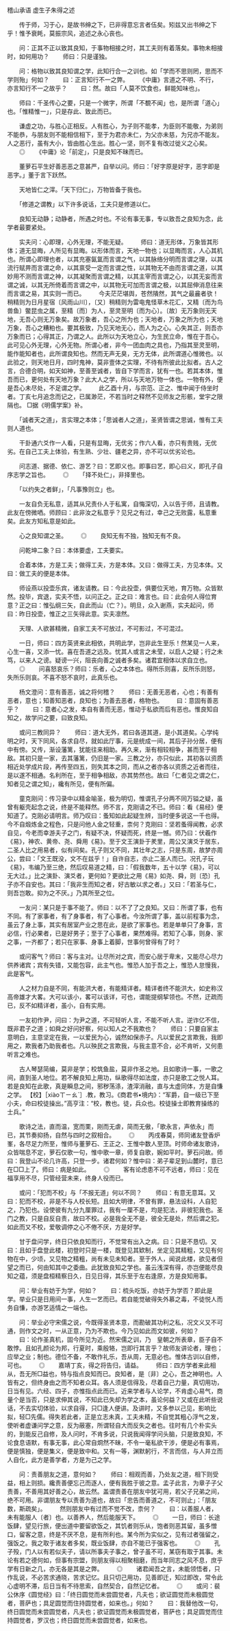 稽山承语  虚生子朱得之述

　　传于师，习于心，是故书绅之下，已非得意忘言者伍矣。矧兹又出书绅之下乎！惟予衰眊，莫振宗风，追述之永心丧也。

　　问：正其不正以致其良知，于事物相接之时，其工夫则有着落矣。事物未相接时，如何用功？
　　师曰：只是谨独。

　　问：格物以致其良知谓之学，此知行合一之训也。如「学而不思则罔，思而不学则殆」何如？
　　曰：正言知行不一之弊。
　　《中庸》言道之不明、不行，亦言知行不一之故乎？
　　曰：然。故曰「人莫不饮食也，鲜能知味也」。

　　师曰：千圣传心之要，只是一个微字，所谓「不覩不闻」也，是所谓「道心」也。「惟精惟一」，只是存此、致此而已。

　　谦虚之功，与胜心正相反。人有胜心，为子则不能孝，为臣则不能敬，为弟则不能恭，与朋友则不能相信相下，至于为君亦未仁，为父亦未慈，为兄亦不能友。人之恶行，虽有大小，皆由胜心生出。胜心一坚，则不复有改过徙义之心矣。
　　◎
　　《中庸》论「前定」，只是良知不昧而已。

　　董萝石平生好善恶恶之意甚严，自举以问。师曰：「好字原是好字，恶字即是恶字。」董于言下跃然。

　　天地皆仁之滓。「天下归仁」，万物皆备于我也。

　　「修道之谓教」以下许多说话，工夫只是修道以仁。

　　良知无动静；动静者，所遇之时也。不论有事无事，专以致吾之良知为念，此学者最要紧处。

　　实夫问：心即理，心外无理，不能无疑。
　　师曰：道无形体，万象皆其形体；道无显晦，人所见有显晦。以形体而言，天地一物也；以显晦而言，人心其机也。所谓心即理也者，以其充塞氤氲而言谓之气，以其脉络分明而言谓之理，以其流行赋畀而言谓之命，以其禀受一定而言谓之性，以其物无不由而言谓之道，以其妙用不测而言谓之神，以其凝聚而言谓之精，以其主宰而言谓之心，以其无妄而言谓之诚，以其无所倚着而言谓之中，以其物无可加而言谓之极，以其屈伸消息往来而言谓之易，其实则一而已。
　　今夫茫茫堪舆，苍然隤然，其气之最麄者欤！稍精则为日月星宿〔风雨山川〕，〔又〕稍精则为雷电鬼怪草木花汇，又精〔而为鸟兽鱼〕鳖昆虫之属，至精〔而〕为人，至灵至明〔而为心〕。〔故〕无万象则无天地，无吾心则无万象矣。故万象者，吾心之所为也；天地者，万象之所为也；天地万象，吾心之糟粕也。要其极致，乃见天地无心，而人为之心。心失其正，则吾亦万象而已；心得其正，乃谓之人。此所以为天地立心，为生民立命，惟在于吾心。此可见心外无理，心外无物。所谓心者，非今一团血肉之具也，乃指其至灵至明，能作能知者也，此所谓良知也。然而无声无臭，无方无体，此所谓道心惟微也。以此验之，则天地日月，四时鬼神，莫非壹体之实理，不待有所彼此比拟者。古人之言，合德合明，如天如神，至善至诚者，皆自下学而言，犹有一也。若其本体，惟吾而已，更何处有天地万象？此大人之学，所以与天地万物一体也。一物有外，便是吾心未尽处，不足谓之学。
　　此乙酉十月，与宗范、正之、惟中闻于侍坐时者。丁亥七月追念而记之，已属渺茫，不若当时之释然不见师友之形骸，堂宇之限隔也。
□据《明儒学案》补。

　　「诚者天之道」，言实理之本体；「思诚者人之道」，圣贤皆谓之思诚，惟有工夫则人道也。

　　干卦通六爻作一人看，只是有显晦，无优劣；作六人看，亦只有贵贱，无优劣。在自己工夫上体验，有生熟、少壮、疆老之异，亦不可以优劣论也。

　　问志道、据德、依仁、游艺？曰：艺即义也。即事曰艺，即心曰义，即孔子自序志学之旨也。
　　◎
　　「择不处仁」，非择里也。

　　「以约失之者鲜」，「凡事豫则立」也。

　　一友自负无私意，适其从兄责仆人于私寓，自悔深切，入以告于师，且请教。此友在傍微哂。师顾曰：此非汝之私意乎？见兄之有过，幸己之无败露，私意重矣。此友方知私意是如此。

　　心之良知谓之圣。
　　◎
　　良知无有不独，独知无有不良。

　　问乾坤二象？曰：本体要虚，工夫要实。

　　合着本体，方是工夫；做得工夫，方是本体。又曰：做得工夫，方见本体。又曰：做工夫的便是本体。

　　师设燕以投壶乐宾，诸友请教。曰：今此投壶，俱要位天地，育万物。众皆默然。投毕，宾退，实夫不悟，以问正之。正之曰：难言也。曰：此会何人得位育意？正之曰：惟弘纲三矢，自此而山（亡？）。明旦，众入谢燕，实夫起问，师曰：昨日投壶，惟正之三矢得此意。实夫凛然。

　　天理、人欲甚精微，自家工夫不可放过，不可影过，不可混过。

　　一日，师曰：四方英贤来此相依，共明此学，岂非此生至乐！然某见一人来，心生一喜，又添一忧。喜在吾道之远及。忧其人或言之未莹，以启人之疑；行之未笃，以来人之谤。疑谤一兴，阻丧向善之诚者多矣。诸君宜相体以求自立也。
　　◎
　　问喜怒哀乐？师曰：乐者，心之本体也。得所乐则喜，反所乐则怒，失所乐则哀。不喜不怒不哀时，此真乐也。

　　杨文澄问：意有善恶，诚之将何稽？
　　师曰：无善无恶者，心也；有善有恶者，意也；知善知恶者，良知也；为善去恶者，格物也。
　　曰：意固有善恶乎？
　　曰：意者心之发，本自有善而无恶，惟动于私欲而后有恶也。惟良知自知之，故学问之要，曰致良知。

　　或问三教同异？
　　师曰：道大无外，若曰各道其道，是小其道矣。心学纯明之时，天下同风，各求自尽，就如此厅事，元是统成一间，其后子孙分居，便有中有傍。又传，渐设藩篱，犹能往来相助。再久来，渐有相较相争，甚而至于相敌。其初只是一家，去其藩篱，仍旧是一家。三教之分，亦只似此，其初各以资质相近处学成片段，再传至四五，则失其本之同，而从之者亦各以资质之近者而往，是以遂不相通。名利所在，至于相争相敌，亦其势然也。故曰「仁者见之谓之仁，知者见之谓之知」，纔有所见，便有所偏。

　　童克刚问：传习录中以精金喻圣，极为明切，惟谓孔子分两不同万镒之疑，虽曾有躯壳起念之说，终是不能释然。师不言，克刚请之不已。师曰：看《易经》便知道了。克刚必请明言。师乃叹曰：蚤知如此起疑生辨，当时便多说这一千也得。今不自煅炼金之程色，只是问他人金之轻重，柰何？克刚曰：坚若蚤得闻教，必求自见，今老而幸游夫子之门，有疑不决，怀疑而死，终是一憾。师乃曰：伏羲作《易》，神农、黄帝、尧、舜用《易》。至于文王演卦于羑里，周公又演爻于居东，二圣人比之用易者，似有间矣。孔子则又不同，其壮年之志，只是东周，故梦亦周公，尝曰：「文王既没，文不在兹乎！」自许自志，亦止二圣人而已。况孔子玩《易》，韦编乃至三绝，然后叹易道之精，曰：「假我数年，五十以学《易》，可以无大过。」比之演卦、演爻者，更何如？更欲比之用《易》如尧、舜，则〔恐〕孔子亦不自安也。其曰：「我非生而知之者，好古敏以求之者。」又曰：「若圣与仁，则吾岂敢。抑为之不厌。」乃其所至之位。

　　一友问：某只是于事不能了。师曰：以不了了之良知。又曰：所谓了事，也有不同。有了家事者，有了身事者，有了心事者。今汝所谓了事，盖以前程事为念，虽云了身上事，其实有居室产业之思在此，是欲了家事也。若是单单只了身事，言必信，行必果者，已是好男子；至于了心事者，果然难得。若知了心事，则身、家之事，一齐都了；若只在家事、身事上着脚，世事何曾得有了时？

　　或问客气？师曰：客与主对。让尽所对之宾，而安心居于卑末，又能尽心尽力供养诸宾；宾有失错，又能包容，此主气也。惟恐人加于吾之上，惟恐人怠慢我，此是客气。

　　人之材力自是不同，有能洪大者，有能精详者。精详者终不能洪大，如史称汉高帝雄才大畧。大可以该小，畧可以该详，可也，谓能提纲挈领也。不然，迂疏而已，反不如精详者，虽小，自有实用。

　　一友初作尹，问曰：为尹之道，不可轻听人言，不能不听人言。逆诈亿不信，既非君子之道；如舜之好问好察，何以知人之不我欺也？
　　师曰：只要自家主意明白，主意坚定在我，一以爱民为心，诚然如保赤子。凡以爱民之言欺我，我即用之，欺我者乃助我者也。凡以殃民之言欺我，与我主意不合，必不肯听，又何患听言之难也。

　　古人琴瑟简编，莫非是学；校筑鱼盐，莫非作圣之地。且如歌诗一事，一歌之间，直到圣人地位。若不解良知上用功，纵歌得尽如法度，亦只是歌工之悦人耳。若是良知在此歌，真是瞬息之间，邪秽荡涤，渣滓消融，直与太虚同体，方是自慊之学。
【校】［xiàoㄒㄧㄠˋ］.教，教习。《商君书•境内》：“军爵，自一级已下至小夫，命曰校徒操出。”高亨注：“校，教也。徒，兵众也。校徒操士即教育操练的士兵。”

　　歌诗之法，直而温，宽而栗，刚而无虐，简而无傲，「歌永言，声依永」而已，其节奏抑扬，自然与四时之叙相合。
　　◎
　　丙戌春莫，师同诸友登香炉峯，各尽足力所至，惟师与董萝石、王正之、王惟中数人至顶。时师命诸友歌诗，众皆喘息不定，萝石仅歌一句，惟中歌一章，师复自歌，婉如平时。萝石问故。师曰：我登山不论几许高，只登一步。诸君何如？惟中曰：弟子辈足到山麓时，意已在□□上了。师曰：病是如此。
　　◎
　　客有论虑患不可不远者，师曰：见在福享用不尽，只管经营未来，终身人役而已。

　　或问：「犯而不校」与「不报无道」何以不同？
　　师曰：有意无意耳。又曰：犯而不校，非是不与人校长短。且如大明律，不曾有罪，悬法设科，人自犯之，乃犯也。设使彼有九分九厘罪过，我有一厘不是，均是犯法，非彼犯我也。圣门之教，只是自反自责，故曰不校。必是我全无不是，彼全无是处，然后谓之犯。如此而又不校，爱敬调停之心不倦不厌，方是好学。

　　甘于盘问学，终日只依良知而行，不觉常有出入之病。曰：只是不恳切。又曰：且如于盘登此楼，初登时只是一楼，既登见其欵制，坐定见其精粗，又见有何物在中，少顷，又见物之精粗，尚有未见未知者。至于外人，闻说此楼，欲见者但望之而已，何由知其中之委曲。此犹致良知之学也。虽云浅深有得，亦岂便能尽良知之蕴，须是盘桓精察日久，日见日得，其乐至于左右逢原，方是良知用事。

　　问：举业有妨于为学，何如？
　　曰：梳头吃饭，亦妨于为学否？即此是学。举业只是日用间一事，人生一艺而已。若自能觉破得失外慕之毒，不徒悦人而务自慊，亦游艺适情之一端也。

　　问：举业必守宋儒之说，今既得圣贤本意，而勘破其功利之私，况文义又不可通，则作文之时，一从正意，乃为不欺也。今乃见如此而文如彼，何如？
　　曰：论作圣真机，固今所见为近。然宋儒之训，乃　皇朝之所表章，臣子自不敢悖。且如孔颜论为邦，行夏时，乘殷辂，岂即行其言乎？故师友讲论者，理也；应举之业；制也。德位不备，不敢作礼乐，吾从周，无意必也。惟体古训以自修，可也。
　　◎
　　嘉靖丁亥，得之将告归，请益。
　　师曰：四方学者来此相从，吾无所□益也，特与指点良知而已。良知者，是〔非〕之心，吾之神明也。人皆有之，但终身由之而不知者众耳。各人须是信得及，尽着自己力量，真切用功，日当有见。六经、四子，亦惟指点此而已。近来学者与人论学，不肯虚心易气，商量个是当否，只是求伸其说，不知此已失却为学之本，虽论何益？又或在此听些说话，不去实切体验，以求自得，只□逢人便讲。及讲时，又多参以己见，影响比拟，轻□先儒。得失若此者，正是立志未真，工夫未精，不自觉其粗心浮气之发，使听者虚谦问学之意，反为蔽塞，所谓轻自大而反失之者也。往时有几个朴实头的，到能反己自修，及人问时，不肯多说，只说我闻得学问头脑，只是致良知，不论食息语默，有事无事，此心常自烱然不昧，不令一毫私欲干涉，便是必有事焉，便是慎独，便是集义，便是致中和。又有一等，渊默躬行，不言而信，与人并立而人自化，此方是善学者，方是为己之学。

　　问：责善朋友之道，意何如？
　　师曰：相观而善，乃处友之道，相下则受益，相上则损。纔责善便忘己而逐人，便有我胜于彼之意。孟子此言，为章子子父责善，不善用其好善之心，故云然。盖谓责善在朋友中犹可用，若父子兄弟之间，绝不可用。非谓朋友专以责善为道也，故曰「忠告而善道之，不可则止」：「朋友数，斯疏矣」。
　　然则朋友中有过而不觉不改，柰何？
　　曰：以善服人者，未有能服人〔者〕也。以善养人，然后能服天下。
　　◎
　　一日，师曰：长途饭肆，望见行旅，便出道中要留欲饭之，其饥者则乐从，饱者则恶其留，虽多憎口，留客之意，终是不厌不息，是有所利也。某今所为实似之，见有过者强留之，强饭之。我之取于诸友者多矣，既业饭肆，亦自不能已于强客也。
　　◎
　　孔子殁，门人以有若似夫子，请以所事夫子事之，曾子虽不可，某窃有取于其事。未论有若之德何如，但事有宗盟，则朋友得以相聚相磨，而当年同志之风不息，庶乎学有日新之几，亦无各是其是之弊。
　　◎
　　诸君闻吾之言，未能领悟者，只作乱说，不必苦求通晓，苦求记忆。且只切己用功，见善即迁，知过即改，常令此心虚明不滞，后日当有不待思索，自然契合，自然记忆者。
　　◎
　　或问：裴公休序《圆觉经》曰：「终日圆觉而未尝圆觉者，凡夫也；欲证圆觉而未极圆觉者，菩萨也；具足圆觉而住持圆觉者，如来也。」何如？
　　曰：我替他改一句，终日圆觉而未尝圆觉者，凡夫也；欲证圆觉而未极圆觉者，菩萨也；具足圆觉而住持圆觉者，罗汉也；终日圆觉而未尝圆觉者，如来也。
